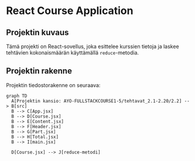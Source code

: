 # React Course Application

## Projektin kuvaus

Tämä projekti on React-sovellus, joka esittelee kurssien tietoja ja laskee tehtävien kokonaismäärän käyttämällä `reduce`-metodia.

## Projektin rakenne

Projektin tiedostorakenne on seuraava:

```mermaid
graph TD
  A[Projektin kansio: AYO-FULLSTACKCOURSE1-5/tehtavat_2.1-2.20/2.2] --> B[src]
  B --> C[App.jsx]
  B --> D[Course.jsx]
  B --> E[Content.jsx]
  B --> F[Header.jsx]
  B --> G[Part.jsx]
  B --> H[Total.jsx]
  B --> I[main.jsx]

  D[Course.jsx] --> J[reduce-metodi]
